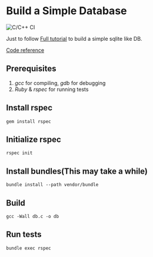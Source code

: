 # Build a Simple Database 
![C/C++ CI](https://github.com/chinseone/simple_db/workflows/C/C++%20CI/badge.svg?branch=master)

Just to follow [Full tutorial](https://cstack.github.io/db_tutorial/) to build a simple sqlite like DB.

[Code reference](https://github.com/cstack/db_tutorial)

## Prerequisites
1. *gcc* for compiling, *gdb* for debugging
2. *Ruby* & *rspec* for running tests

## Install rspec
```
gem install rspec
```

##  Initialize rspec
```
rspec init
```

## Install bundles(This may take a while)
```
bundle install --path vendor/bundle
```

## Build
```
gcc -Wall db.c -o db
```

## Run tests
```
bundle exec rspec
```